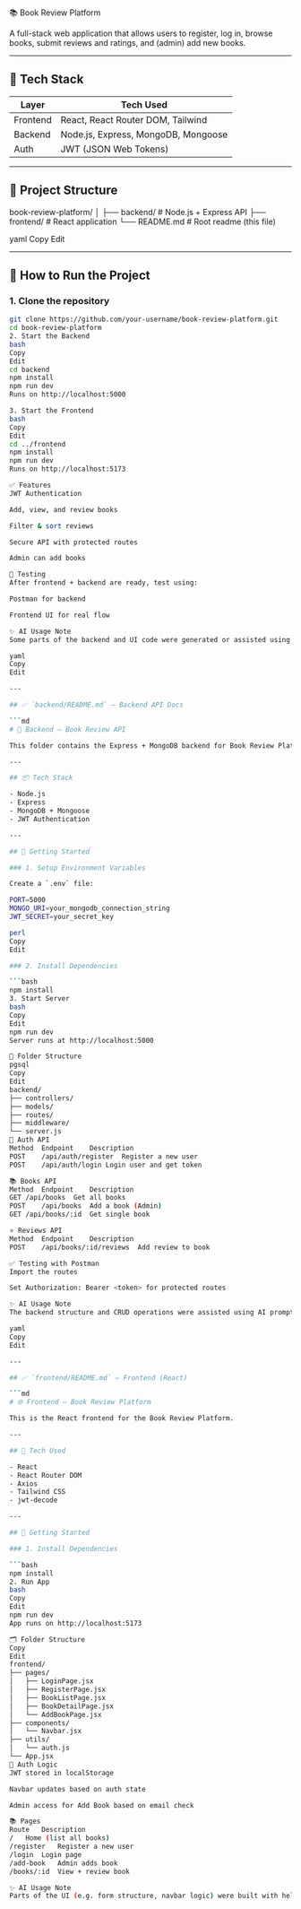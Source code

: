 📚 Book Review Platform

A full-stack web application that allows users to register, log in, browse books, submit reviews and ratings, and (admin) add new books.

---

## 🧩 Tech Stack

| Layer     | Tech Used                        |
|-----------|----------------------------------|
| Frontend  | React, React Router DOM, Tailwind |
| Backend   | Node.js, Express, MongoDB, Mongoose |
| Auth      | JWT (JSON Web Tokens)            |

---

## 📁 Project Structure

book-review-platform/
│
├── backend/ # Node.js + Express API
├── frontend/ # React application
└── README.md # Root readme (this file)

yaml
Copy
Edit

---

## 🚀 How to Run the Project

### 1. Clone the repository

```bash
git clone https://github.com/your-username/book-review-platform.git
cd book-review-platform
2. Start the Backend
bash
Copy
Edit
cd backend
npm install
npm run dev
Runs on http://localhost:5000

3. Start the Frontend
bash
Copy
Edit
cd ../frontend
npm install
npm run dev
Runs on http://localhost:5173

✅ Features
JWT Authentication

Add, view, and review books

Filter & sort reviews

Secure API with protected routes

Admin can add books

🧪 Testing
After frontend + backend are ready, test using:

Postman for backend

Frontend UI for real flow

✨ AI Usage Note
Some parts of the backend and UI code were generated or assisted using AI to speed up development and maintain consistency.

yaml
Copy
Edit

---

## ✅ `backend/README.md` – Backend API Docs

```md
# 🔧 Backend – Book Review API

This folder contains the Express + MongoDB backend for Book Review Platform.

---

## 📦 Tech Stack

- Node.js
- Express
- MongoDB + Mongoose
- JWT Authentication

---

## 🚀 Getting Started

### 1. Setup Environment Variables

Create a `.env` file:

PORT=5000
MONGO_URI=your_mongodb_connection_string
JWT_SECRET=your_secret_key

perl
Copy
Edit

### 2. Install Dependencies

```bash
npm install
3. Start Server
bash
Copy
Edit
npm run dev
Server runs at http://localhost:5000

📁 Folder Structure
pgsql
Copy
Edit
backend/
├── controllers/
├── models/
├── routes/
├── middleware/
└── server.js
🔐 Auth API
Method	Endpoint	Description
POST	/api/auth/register	Register a new user
POST	/api/auth/login	Login user and get token

📚 Books API
Method	Endpoint	Description
GET	/api/books	Get all books
POST	/api/books	Add a book (Admin)
GET	/api/books/:id	Get single book

⭐ Reviews API
Method	Endpoint	Description
POST	/api/books/:id/reviews	Add review to book

✅ Testing with Postman
Import the routes

Set Authorization: Bearer <token> for protected routes

✨ AI Usage Note
The backend structure and CRUD operations were assisted using AI prompts for consistency and speed.

yaml
Copy
Edit

---

## ✅ `frontend/README.md` – Frontend (React)

```md
# 🌐 Frontend – Book Review Platform

This is the React frontend for the Book Review Platform.

---

## 🧰 Tech Used

- React
- React Router DOM
- Axios
- Tailwind CSS
- jwt-decode

---

## 🚀 Getting Started

### 1. Install Dependencies

```bash
npm install
2. Run App
bash
Copy
Edit
npm run dev
App runs on http://localhost:5173

🗂️ Folder Structure
Copy
Edit
frontend/
├── pages/
│   ├── LoginPage.jsx
│   ├── RegisterPage.jsx
│   ├── BookListPage.jsx
│   ├── BookDetailPage.jsx
│   └── AddBookPage.jsx
├── components/
│   └── Navbar.jsx
├── utils/
│   └── auth.js
└── App.jsx
🔐 Auth Logic
JWT stored in localStorage

Navbar updates based on auth state

Admin access for Add Book based on email check

📚 Pages
Route	Description
/	Home (list all books)
/register	Register a new user
/login	Login page
/add-book	Admin adds book
/books/:id	View + review book

✨ AI Usage Note
Parts of the UI (e.g. form structure, navbar logic) were built with help from AI to streamline the layout.